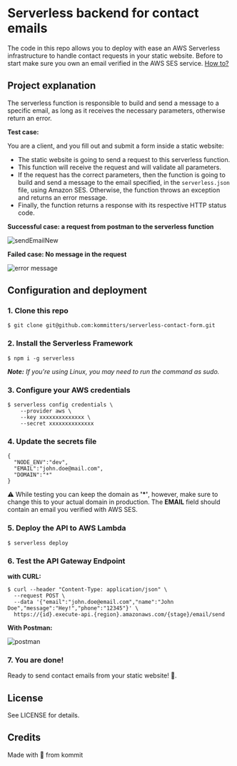 # Serverless backend for contact emails
The code in this repo allows you to deploy with ease an AWS Serverless infrastructure to handle contact requests in your static website. Before to start make sure you own an email verified in the AWS SES service. [How to?](https://docs.aws.amazon.com/ses/latest/DeveloperGuide/verify-email-addresses-procedure.html)

## Project explanation

The serverless function is responsible to build and send a message to a specific email, as long as it receives the necessary parameters, otherwise return an error.

__Test case:__

You are a client, and you fill out and submit a form inside a static website:

- The static website is going to send a request to this serverless function.
- This function will receive the request and will validate all parameters.
- If the request has the correct parameters, then the function is going to build and send a message to the email specified, in the ```serverless.json``` file, using Amazon SES. Otherwise, the function throws an exception and returns an error message.
- Finally, the function returns a response with its respective HTTP status code.

__Successful case: a request from postman to the serverless function__

![sendEmailNew](https://user-images.githubusercontent.com/53305417/87050354-c53b4200-c1c3-11ea-94ff-4092de34737d.gif)

__Failed case: No message in the request__

![error message](https://user-images.githubusercontent.com/53305417/87050111-768da800-c1c3-11ea-8114-1ec949d771c8.jpg)

## Configuration and deployment

### 1. Clone this repo
```
$ git clone git@github.com:kommitters/serverless-contact-form.git
```

### 2. Install the Serverless Framework
```
$ npm i -g serverless
```
*__Note:__ If you're using Linux, you may need to run the command as sudo.*

### 3. Configure your AWS credentials
```
$ serverless config credentials \
    --provider aws \
    --key xxxxxxxxxxxxxx \
    --secret xxxxxxxxxxxxxx
```

### 4. Update the secrets file
```
{
  "NODE_ENV":"dev",
  "EMAIL":"john.doe@mail.com",
  "DOMAIN":"*"
}
```
⚠️ While testing you can keep the domain as **'*'**, however, make sure to change this to your actual domain in production. The **EMAIL** field should contain an email you verified with AWS SES.

### 5. Deploy the API to AWS Lambda
```
$ serverless deploy
```

### 6. Test the API Gateway Endpoint

__with CURL:__

```
$ curl --header "Content-Type: application/json" \
  --request POST \
  --data '{"email":"john.doe@email.com","name":"John Doe","message":"Hey!","phone":"12345"}' \
  https://{id}.execute-api.{region}.amazonaws.com/{stage}/email/send
```

__With Postman:__

![postman](https://user-images.githubusercontent.com/53305417/87050117-77263e80-c1c3-11ea-80c0-24f749cb1ecc.jpg)

### 7. You are done!
Ready to send contact emails from your static website!  💪.

## License
See LICENSE for details.

## Credits
Made with 💙 from kommit
